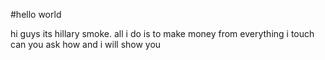#hello world

hi guys its hillary smoke. all i do is to make money from everything i touch 
can you ask how and i will show you
